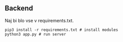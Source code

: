 ## Backend

Naj bi blo vse v requirements.txt.

```
pip3 install -r requirements.txt # install modules
python3 app.py # run server
```
